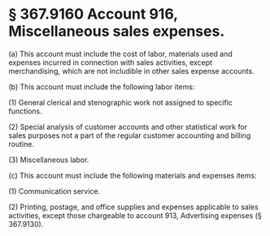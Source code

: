 # § 367.9160   Account 916, Miscellaneous sales expenses.

(a) This account must include the cost of labor, materials used and expenses incurred in connection with sales activities, except merchandising, which are not includible in other sales expense accounts.


(b) This account must include the following labor items:


(1) General clerical and stenographic work not assigned to specific functions.


(2) Special analysis of customer accounts and other statistical work for sales purposes not a part of the regular customer accounting and billing routine.


(3) Miscellaneous labor.


(c) This account must include the following materials and expenses items:


(1) Communication service.


(2) Printing, postage, and office supplies and expenses applicable to sales activities, except those chargeable to account 913, Advertising expenses (§ 367.9130).




